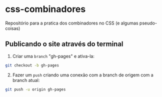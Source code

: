 # css-combinadores
Repositório para a pratica dos combinadores no CSS (e algumas pseudo-coisas)

<!-- Instalação do ColorPic // APP para identificar qualquer cor -->

## Publicando o site através do terminal
1. Criar uma `branch` "gh-pages" e ativa-la:
~~~bash
git checkout -b gh-pages
~~~

2. Fazer um `push` criando uma conexão com a branch de origem com a branch atual:
~~~bash
git push -u origin gh-pages
~~~